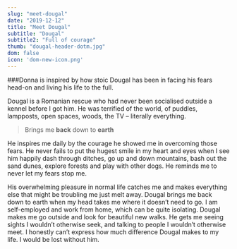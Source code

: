 ```yaml
---
slug: "meet-dougal"
date: "2019-12-12"
title: "Meet Dougal"
subtitle: "Dougal"
subtitle2: "Full of courage"
thumb: "dougal-header-dotm.jpg"
dom: false
icon: 'dom-new-icon.png'
---
```


###Donna is inspired by how stoic Dougal has been in facing his fears head-on and living his life to the full.   

Dougal is a Romanian rescue who had never been socialised outside a kennel before I got him. He was terrified of the world, of puddles, lampposts, open spaces, woods, the TV – literally everything. 

> Brings me **back** down to **earth**

He inspires me daily by the courage he showed me in overcoming those fears. He never fails to put the hugest smile in my heart and eyes when I see him happily dash through ditches, go up and down mountains, bash out the sand dunes, explore forests and play with other dogs. He reminds me to never let my fears stop me. 

His overwhelming pleasure in normal life catches me and makes everything else that might be troubling me just melt away. Dougal brings me back down to earth when my head takes me where it doesn’t need to go. I am self-employed and work from home, which can be quite isolating. Dougal makes me go outside and look for beautiful new walks. He gets me seeing sights I wouldn’t otherwise seek, and talking to people I wouldn’t otherwise meet. I honestly can’t express how much difference Dougal makes to my life. I would be lost without him. 


